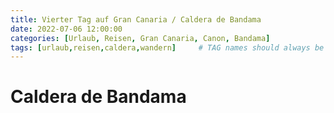 ```yaml
---
title: Vierter Tag auf Gran Canaria / Caldera de Bandama
date: 2022-07-06 12:00:00
categories: [Urlaub, Reisen, Gran Canaria, Canon, Bandama]
tags: [urlaub,reisen,caldera,wandern]     # TAG names should always be lowercase
---
```

# Caldera de Bandama
 